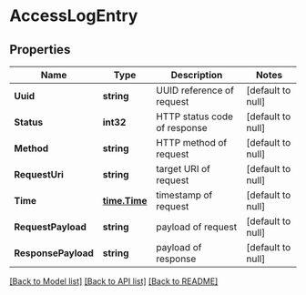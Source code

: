# AccessLogEntry

## Properties
Name | Type | Description | Notes
------------ | ------------- | ------------- | -------------
**Uuid** | **string** | UUID reference of request | [default to null]
**Status** | **int32** | HTTP status code of response | [default to null]
**Method** | **string** | HTTP method of request | [default to null]
**RequestUri** | **string** | target URI of request | [default to null]
**Time** | [**time.Time**](time.Time.md) | timestamp of request | [default to null]
**RequestPayload** | **string** | payload of request | [default to null]
**ResponsePayload** | **string** | payload of response | [default to null]

[[Back to Model list]](../README.md#documentation-for-models) [[Back to API list]](../README.md#documentation-for-api-endpoints) [[Back to README]](../README.md)


